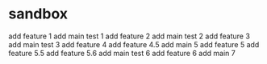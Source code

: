 # sandbox

add feature 1
add main test 1
add feature 2
add main test 2
add feature 3
add main test 3
add feature 4
add feature 4.5
add main 5
add feature 5
add feature 5.5
add feature 5.6
add main test 6
add feature 6
add main 7
